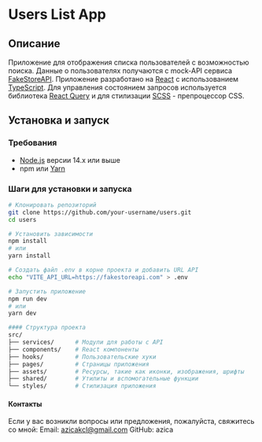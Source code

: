 # Users List App

## Описание

Приложение для отображения списка пользователей с возможностью поиска. Данные о
пользователях получаются с mock-API сервиса
[FakeStoreAPI](https://fakestoreapi.com). Приложение разработано на
[React](https://reactjs.org) с использованием
[TypeScript](https://www.typescriptlang.org). Для управления состоянием запросов
используется библиотека [React Query](https://react-query.tanstack.com) и для
стилизации [SCSS](https://sass-lang.com) - препроцессор CSS.

## Установка и запуск

### Требования

- [Node.js](https://nodejs.org) версии 14.x или выше
- npm или [Yarn](https://yarnpkg.com)

### Шаги для установки и запуска

```bash
# Клонировать репозиторий
git clone https://github.com/your-username/users.git
cd users

# Установить зависимости
npm install
# или
yarn install

# Создать файл .env в корне проекта и добавить URL API
echo "VITE_API_URL=https://fakestoreapi.com" > .env

# Запустить приложение
npm run dev
# или
yarn dev

#### Структура проекта
src/
├── services/      # Модули для работы с API
├── components/    # React компоненты
├── hooks/         # Пользовательские хуки
├── pages/         # Страницы приложения
├── assets/        # Ресурсы, такие как иконки, изображения, шрифты
├── shared/        # Утилиты и вспомогательные функции
└── styles/        # Стилизация приложения
```

#### Контакты

Если у вас возникли вопросы или предложения, пожалуйста, свяжитесь со мной:
Email: azicakcl@gmail.com GitHub: azica

